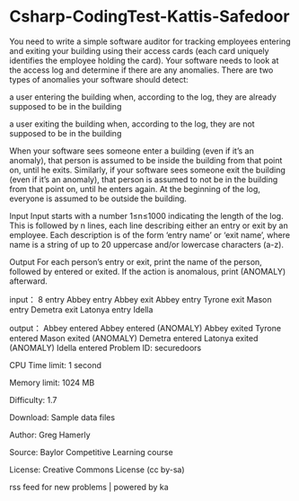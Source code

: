 # Csharp-CodingTest-Kattis-Safedoor
You need to write a simple software auditor for tracking employees entering and exiting your building using their access cards (each card uniquely identifies the employee holding the card). Your software needs to look at the access log and determine if there are any anomalies. There are two types of anomalies your software should detect:

a user entering the building when, according to the log, they are already supposed to be in the building

a user exiting the building when, according to the log, they are not supposed to be in the building

When your software sees someone enter a building (even if it’s an anomaly), that person is assumed to be inside the building from that point on, until he exits. Similarly, if your software sees someone exit the building (even if it’s an anomaly), that person is assumed to not be in the building from that point on, until he enters again. At the beginning of the log, everyone is assumed to be outside the building.

Input
Input starts with a number 1≤n≤1000 indicating the length of the log. This is followed by n lines, each line describing either an entry or exit by an employee. Each description is of the form ‘entry name’ or ‘exit name’, where name is a string of up to 20 uppercase and/or lowercase characters (a-z).

Output
For each person’s entry or exit, print the name of the person, followed by entered or exited. If the action is anomalous, print (ANOMALY) afterward.

input：
8
entry Abbey
entry Abbey
exit Abbey
entry Tyrone
exit Mason
entry Demetra
exit Latonya
entry Idella

output：
Abbey entered
Abbey entered (ANOMALY)
Abbey exited
Tyrone entered
Mason exited (ANOMALY)
Demetra entered
Latonya exited (ANOMALY)
Idella entered
Problem ID: securedoors

CPU Time limit: 1 second

Memory limit: 1024 MB

Difficulty: 1.7

Download:
Sample data files

Author: Greg Hamerly

Source: Baylor Competitive Learning course

License: Creative Commons License (cc by-sa)

 rss feed for new problems | powered by ka
